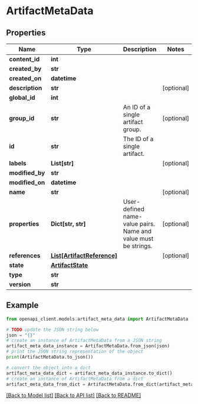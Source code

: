 # ArtifactMetaData



## Properties

Name | Type | Description | Notes
------------ | ------------- | ------------- | -------------
**content_id** | **int** |  | 
**created_by** | **str** |  | 
**created_on** | **datetime** |  | 
**description** | **str** |  | [optional] 
**global_id** | **int** |  | 
**group_id** | **str** | An ID of a single artifact group. | [optional] 
**id** | **str** | The ID of a single artifact. | 
**labels** | **List[str]** |  | [optional] 
**modified_by** | **str** |  | 
**modified_on** | **datetime** |  | 
**name** | **str** |  | [optional] 
**properties** | **Dict[str, str]** | User-defined name-value pairs. Name and value must be strings. | [optional] 
**references** | [**List[ArtifactReference]**](ArtifactReference.md) |  | [optional] 
**state** | [**ArtifactState**](ArtifactState.md) |  | 
**type** | **str** |  | 
**version** | **str** |  | 

## Example

```python
from openapi_client.models.artifact_meta_data import ArtifactMetaData

# TODO update the JSON string below
json = "{}"
# create an instance of ArtifactMetaData from a JSON string
artifact_meta_data_instance = ArtifactMetaData.from_json(json)
# print the JSON string representation of the object
print(ArtifactMetaData.to_json())

# convert the object into a dict
artifact_meta_data_dict = artifact_meta_data_instance.to_dict()
# create an instance of ArtifactMetaData from a dict
artifact_meta_data_from_dict = ArtifactMetaData.from_dict(artifact_meta_data_dict)
```
[[Back to Model list]](../README.md#documentation-for-models) [[Back to API list]](../README.md#documentation-for-api-endpoints) [[Back to README]](../README.md)


